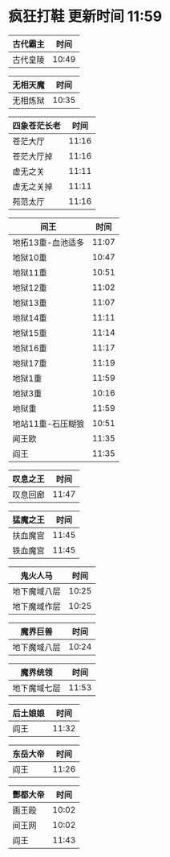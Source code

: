 # 疯狂打鞋 更新时间 11:59

| 古代霸主   | 时间    |
|--------|-------|
| 古代皇陵 | 10:49 |

| 无相天魔   | 时间    |
|--------|-------|
| 无相炼狱 | 10:35 |

| 四象苍茫长老   | 时间    |
|--------|-------|
| 苍茫大厅 | 11:16 |
| 苍茫大厅掉 | 11:16 |
| 虚无之关 | 11:11 |
| 虚无之关掉 | 11:11 |
| 苑范太厅 | 11:16 |

| 间王   | 时间    |
|--------|-------|
| 地拓13重-血池适多 | 11:07 |
| 地狱10重 | 10:47 |
| 地狱11重 | 10:51 |
| 地狱12重 | 11:02 |
| 地狱13重 | 11:07 |
| 地狱14重 | 11:11 |
| 地狱15重 | 11:14 |
| 地狱16重 | 11:17 |
| 地狱17重 | 11:19 |
| 地狱1重 | 11:59 |
| 地狱3重 | 10:16 |
| 地狱重 | 11:59 |
| 地站11重-石压糊狼 | 10:51 |
| 闻王欧 | 11:35 |
| 阎王 | 11:35 |

| 叹息之王   | 时间    |
|--------|-------|
| 叹息回廊 | 11:47 |

| 猛魔之王   | 时间    |
|--------|-------|
| 扶血魔宫 | 11:45 |
| 铁血魔宫 | 11:45 |

| 鬼火人马   | 时间    |
|--------|-------|
| 地下魔域八层 | 10:25 |
| 地下魔域作层 | 10:25 |

| 魔界巨兽   | 时间    |
|--------|-------|
| 地下魔域八层 | 10:24 |

| 魔界统领   | 时间    |
|--------|-------|
| 地下魔域七层 | 11:53 |

| 后土娘娘   | 时间    |
|--------|-------|
| 阎王 | 11:32 |

| 东岳大帝   | 时间    |
|--------|-------|
| 阎王 | 11:26 |

| 酆都大帝   | 时间    |
|--------|-------|
| 画王殴 | 10:02 |
| 间王网 | 10:02 |
| 阎王 | 11:43 |